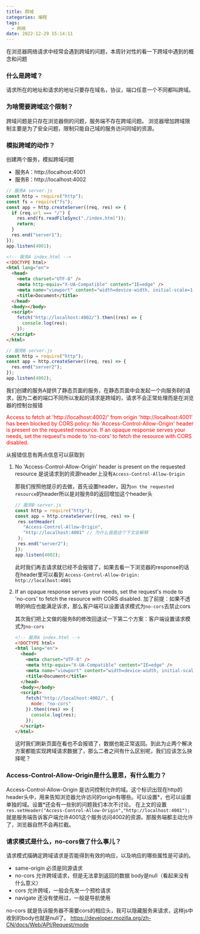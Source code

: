 ```yaml
---
title: 跨域
categories: 编程
tags:
  - 网络
date: 2022-12-29 15:14:11
---
```


在浏览器网络请求中经常会遇到跨域的问题，本周针对性的看一下跨域中遇到的概念和问题

### 什么是跨域？

请求所在的地址和请求的地址只要存在域名，协议，端口任意一个不同都叫跨域。


### 为啥需要跨域这个限制？

跨域问题是只存在浏览器侧的问题，服务端不存在跨域问题。
浏览器增加跨域限制主要是为了安全问题，限制只能自己域的服务访问同域的资源。

### 模拟跨域的动作？

创建两个服务，模拟跨域问题
- 服务A：http://localhost:4001
- 服务B：http://localhost:4002

```javascript
// 服务A server.js
const http = require("http");
const fs = require("fs");
const app = http.createServer((req, res) => {
  if (req.url === "/") {
    res.end(fs.readFileSync("./index.html"));
    return;
  }
  res.end("server1");
});
app.listen(4001);
```

```html
<!-- 服务A index.html -->
<!DOCTYPE html>
<html lang="en">
  <head>
    <meta charset="UTF-8" />
    <meta http-equiv="X-UA-Compatible" content="IE=edge" />
    <meta name="viewport" content="width=device-width, initial-scale=1.0" />
    <title>Document</title>
  </head>
  <body></body>
  <script>
    fetch("http://localhost:4002/").then((res) => {
      console.log(res);
    });
  </script>
</html>
```

```javascript
// 服务B server.js
const http = require("http");
const app = http.createServer((req, res) => {
  res.end("server2");
});
app.listen(4002);
```

我们创建的服务A提供了静态页面的服务，在静态页面中会发起一个向服务B的请求，因为二者的端口不同所以发起的请求是跨域的，请求不会正常处理而是在浏览器的控制台报错 <div style="color: red">Access to fetch at 'http://localhost:4002/' from origin 'http://localhost:4001' has been blocked by CORS policy: No 'Access-Control-Allow-Origin' header is present on the requested resource. If an opaque response serves your needs, set the request's mode to 'no-cors' to fetch the resource with CORS disabled.</div>

从报错信息有两点信息可以获取到
1. No 'Access-Control-Allow-Origin' header is present on the requested resource 是说请求到的资源header上没有`Access-Control-Allow-Origin`
   
      那我们按照他提示的去做，首先设置header，因为`on the requested resource`的header所以是对服务B的返回增加这个header头

      ```javascript
      // 服务B server.js
      const http = require("http");
      const app = http.createServer((req, res) => {
       res.setHeader(
         "Access-Control-Allow-Origin",
         "http://localhost:4001" // 为什么值是这个下文会解释
       );
       res.end("server2");
      });
      app.listen(4002);
      ```
      此时我们再去请求就已经不会报错了，如果去看一下浏览器的response的话在header里可以看到 `Access-Control-Allow-Origin: http://localhost:4001`
2. If an opaque response serves your needs, set the request's mode to 'no-cors' to fetch the resource with CORS disabled. 加了前提：如果不透明的响应也能满足诉求，那么客户端可以设置请求模式为`no-cors`去禁止cors

      其次我们把上文做的服务B的修改回退试一下第二个方案：客户端设置请求模式为`no-cors`
      ```html
      <!-- 服务A index.html -->
      <!DOCTYPE html>
      <html lang="en">
        <head>
          <meta charset="UTF-8" />
          <meta http-equiv="X-UA-Compatible" content="IE=edge" />
          <meta name="viewport" content="width=device-width, initial-scale=1.0" />
          <title>Document</title>
        </head>
        <body></body>
        <script>
          fetch("http://localhost:4002/", {
            mode: "no-cors"
          }).then((res) => {
            console.log(res);
          });
        </script>
      </html>
      ```
      这时我们刷新页面在看也不会报错了，数据也能正常返回。到此为止两个解决方案都能实现跨域请求数据了，那么二者之间有什么区别呢，我们应该怎么抉择呢？

### Access-Control-Allow-Origin是什么意思，有什么能力？
Access-Control-Allow-Origin 是访问控制允许的域。这个标识出现在http的header头中，用来告知浏览器允许访问的origin有哪些。可以设置*，也可以设置单独的域。设置*还会有一些别的问题我们本次不讨论。
在上文的设置`res.setHeader("Access-Control-Allow-Origin","http://localhost:4001");`就是服务端告诉客户端允许4001这个服务访问4002的资源。那服务端都主动允许了，浏览器自然不会再拦截。

### 请求模式是什么，no-cors做了什么事儿？

请求模式描确定跨域请求是否能得到有效的响应，以及响应的哪些属性是可读的。
- same-origin 必须是同源请求
- no-cors 允许跨域请求，但是无法拿到返回的数据 body是null（看起来没有什么意义）
- cors 允许跨域，一般会先发一个预检请求
- navigate 还没有使用过，一般是导航使用

no-cors 就是告诉服务器不需要cors的相应头，我可以隐藏服务来请求，这样js中收到的body也就是null了。
https://developer.mozilla.org/zh-CN/docs/Web/API/Request/mode


